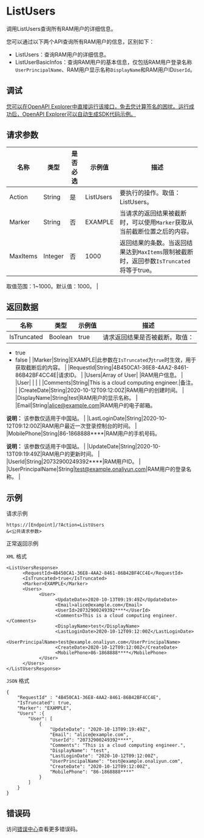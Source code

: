 # ListUsers

调用ListUsers查询所有RAM用户的详细信息。

您可以通过以下两个API查询所有RAM用户的信息，区别如下：

-   ListUsers：查询RAM用户的详细信息。
-   ListUserBasicInfos：查询RAM用户的基本信息，仅包括RAM用户登录名称`UserPrincipalName`、RAM用户显示名称`DisplayName`和RAM用户ID`UserId`。

## 调试

[您可以在OpenAPI Explorer中直接运行该接口，免去您计算签名的困扰。运行成功后，OpenAPI Explorer可以自动生成SDK代码示例。](https://api.aliyun.com/#product=Ims&api=ListUsers&type=RPC&version=2019-08-15)

## 请求参数

|名称|类型|是否必选|示例值|描述|
|--|--|----|---|--|
|Action|String|是|ListUsers|要执行的操作。取值：ListUsers。 |
|Marker|String|否|EXAMPLE|当请求的返回结果被截断时，可以使用`Marker`获取从当前截断位置之后的内容。 |
|MaxItems|Integer|否|1000|返回结果的条数。当返回结果达到`MaxItems`限制被截断时，返回参数`IsTruncated`将等于true。

 取值范围：1~1000。默认值：1000。 |

## 返回数据

|名称|类型|示例值|描述|
|--|--|---|--|
|IsTruncated|Boolean|true|请求返回结果是否被截断。取值：

 -   true
-   false |
|Marker|String|EXAMPLE|此参数在`IsTruncated`为`true`时生效，用于获取截断后的内容。 |
|RequestId|String|4B450CA1-36E8-4AA2-8461-86B42BF4CC4E|请求ID。 |
|Users|Array of User| |RAM用户信息。 |
|User| | | |
|Comments|String|This is a cloud computing engineer.|备注。 |
|CreateDate|String|2020-10-12T09:12:00Z|RAM用户的创建时间。 |
|DisplayName|String|test|RAM用户的显示名称。 |
|Email|String|alice@example.com|RAM用户的电子邮箱。

 **说明：** 该参数仅适用于中国站。 |
|LastLoginDate|String|2020-10-12T09:12:00Z|RAM用户最近一次登录控制台的时间。 |
|MobilePhone|String|86-1868888\*\*\*\*|RAM用户的手机号码。

 **说明：** 该参数仅适用于中国站。 |
|UpdateDate|String|2020-10-13T09:19:49Z|RAM用户的更新时间。 |
|UserId|String|20732900249392\*\*\*\*|RAM用户ID。 |
|UserPrincipalName|String|test@example.onaliyun.com|RAM用户的登录名称。 |

## 示例

请求示例

```
https://[Endpoint]/?Action=ListUsers
&<公共请求参数>
```

正常返回示例

`XML` 格式

```
<ListUsersResponse>
	  <RequestId>4B450CA1-36E8-4AA2-8461-86B42BF4CC4E</RequestId>
	  <IsTruncated>true</IsTruncated>
	  <Marker>EXAMPLE</Marker>
	  <Users>
		    <User>
			      <UpdateDate>2020-10-13T09:19:49Z</UpdateDate>
			      <Email>alice@example.com</Email>
			      <UserId>20732900249392****</UserId>
			      <Comments>This is a cloud computing engineer.</Comments>
			      <DisplayName>test</DisplayName>
			      <LastLoginDate>2020-10-12T09:12:00Z</LastLoginDate>
			      <UserPrincipalName>test@example.onaliyun.com</UserPrincipalName>
			      <CreateDate>2020-10-12T09:12:00Z</CreateDate>
			      <MobilePhone>86-1868888****</MobilePhone>
		    </User>
	  </Users>
</ListUsersResponse>
```

`JSON` 格式

```
{
    "RequestId" : "4B450CA1-36E8-4AA2-8461-86B42BF4CC4E",
    "IsTruncated": true,
    "Marker": "EXAMPLE",
    "Users" :{  
        "User": [
            {
                "UpdateDate": "2020-10-13T09:19:49Z",
                "Email": "alice@example.com",
                "UserId": "20732900249392****",
                "Comments": "This is a cloud computing engineer.",
                "DisplayName": "test",
                "LastLoginDate": "2020-10-12T09:12:00Z",
                "UserPrincipalName": "test@example.onaliyun.com",
                "CreateDate": "2020-10-12T09:12:00Z",
                "MobilePhone": "86-1868888****"
            }
        ]
    }
}
```

## 错误码

访问[错误中心](https://error-center.alibabacloud.com/status/product/Ims)查看更多错误码。

